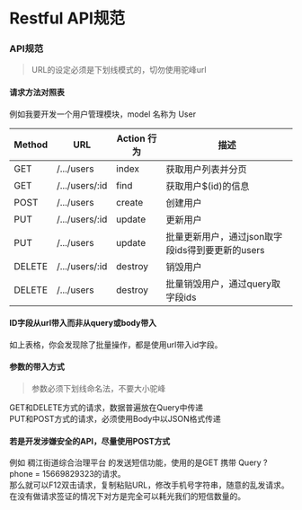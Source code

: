 # Restful API规范

<a name="uzCOo"></a>
### API规范
> URL的设定必须是下划线模式的，切勿使用驼峰url

<a name="30843975"></a>
#### 请求方法对照表
例如我要开发一个用户管理模块，model 名称为 User

| Method | URL | Action 行为 | 描述 |
| --- | --- | --- | --- |
| GET | /.../users | index | 获取用户列表并分页 |
| GET | /.../users/:id | find | 获取用户$(id)的信息 |
| POST | /.../users | create | 创建用户 |
| PUT | /.../users/:id | update | 更新用户 |
| PUT | /.../users | update | 批量更新用户，通过json取字段ids得到要更新的users |
| DELETE | /.../users/:id | destroy | 销毁用户 |
| DELETE | /.../users | destroy | 批量销毁用户，通过query取字段ids |

<a name="9706d8a8"></a>
#### ID字段从url带入而非从query或body带入
如上表格，你会发现除了批量操作，都是使用url带入id字段。
<a name="srhka"></a>
#### 参数的带入方式
> 参数必须下划线命名法，不要大小驼峰

GET和DELETE方式的请求，数据普遍放在Query中传递<br />PUT和POST方式的请求，必须使用Body中以JSON格式传递<br />

<a name="0YU2E"></a>
#### 若是开发涉嫌安全的API，尽量使用POST方式
例如 稠江街道综合治理平台 的发送短信功能，使用的是GET 携带 Query ? phone = 15669829323的请求。<br />那么就可以F12双击请求，复制粘贴URL，修改手机号字符串，随意的乱发请求。在没有做请求签证的情况下对方是完全可以耗光我们的短信数量的。

